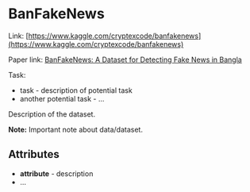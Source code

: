 # BanFakeNews

Link: [https://www.kaggle.com/cryptexcode/banfakenews](https://www.kaggle.com/cryptexcode/banfakenews)

Paper link: [BanFakeNews: A Dataset for Detecting Fake News in Bangla](https://arxiv.org/abs/2004.08789)

Task:
* task - description of potential task
* another potential task - ...

Description of the dataset.

**Note:** Important note about data/dataset.


## Attributes

* **attribute** - description
* ...
